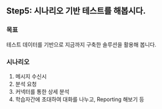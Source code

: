 ## Step5: 시나리오 기반 테스트를 해봅시다.

### 목표
테스트 데이터를 기반으로 지금까지 구축한 솔루션을 활용해 봅니다.

### 시나리오
1. 메시지 수신시
2. 분석 요청
3. 커넥터를 통한 상세 분석
4. 학습자간에 초대하여 대화를 나누고, Reporting 해보기 등 
